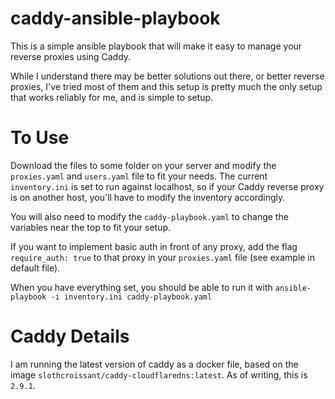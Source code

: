 # caddy-ansible-playbook
This is a simple ansible playbook that will make it easy to manage your reverse proxies using Caddy. 

While I understand there may be better solutions out there, or better reverse proxies, I've tried most of them and this setup is pretty much the only setup that works reliably for me, and is simple to setup. 

# To Use
Download the files to some folder on your server and modify the `proxies.yaml` and `users.yaml` file to fit your needs. The current `inventory.ini` is set to run against localhost, so if your Caddy reverse proxy is on another host, you'll have to modify the inventory accordingly. 

You will also need to modify the `caddy-playbook.yaml` to change the variables near the top to fit your setup. 

If you want to implement basic auth in front of any proxy, add the flag `require_auth: true` to that proxy in your `proxies.yaml` file (see example in default file). 

When you have everything set, you should be able to run it with `ansible-playbook -i inventory.ini caddy-playbook.yaml`

# Caddy Details
I am running the latest version of caddy as a docker file, based on the image `slothcroissant/caddy-cloudflaredns:latest`. As of writing, this is `2.9.1`. 
